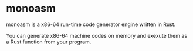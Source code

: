 # monoasm

monoasm is a x86-64 run-time code generator engine written in Rust.

You can generate x86-64 machine codes on memory and exexute them as a Rust function from your program.

